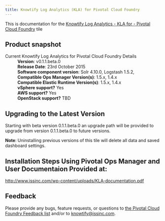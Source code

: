 ```yaml
---
title: Knowtify Log Analytics (KLA) for Pivotal Cloud Foundry
---
```


This is documentation for the [Knowtify Log Analytics - KLA for - Pivotal Cloud Foundry](https://network.pivotal.io/products/p-knowtify) tile

## Product snapshot

<dl>
<dt>Current Knowtify Log Analytics for Pivotal Cloud Foundry Details</dt>
<dd><strong>Version</strong>: v0.1.1.beta.0 </dd>
<dd><strong>Release Date</strong>: 23rd October 2015</dd>
<dd><strong>Software component version</strong>: Solr 4.10.0, Logstash 1.5.2, </dd>
<dd><strong>Compatible Ops Manager Version(s)</strong>: 1.5.x, 1.4.x</dd>
<dd><strong>Compatible Elastic Runtime Version(s)</strong>: 1.5.x, 1.4.x</dd>
<dd><strong>vSphere support?</strong> Yes</dd>
<dd><strong>AWS support?</strong> Yes</dd>
<dd><strong>OpenStack support?</strong> TBD </dd>
</dl>

## Upgrading to the Latest Version

Starting with beta version 0.1.1.beta.0 an upgrade path will be provided  to upgrade from version 0.1.1.beta.0 to future versions. 

<p class="note"><strong>Note</strong>: Uninstalling previous versions of this tile will delete all data and saved dashboard settings.</p>

## Installation Steps Using Pivotal Ops Manager and User Documentaion Provided at:

   http://www.issinc.com/wp-content/uploads/KLA-documentation.pdf 

## Feedback

Please provide any bugs, feature requests, or questions to [the Pivotal Cloud Foundry Feedback list](mailto:pivotal-cf-feedback@pivotal.io) and/or to knowtify@issinc.com.

